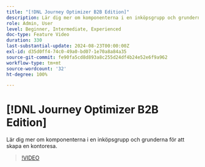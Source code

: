 ```yaml
---
title: "[!DNL Journey Optimizer B2B Edition]"
description: Lär dig mer om komponenterna i en inköpsgrupp och grunderna för att skapa en kontoresa.
role: Admin, User
level: Beginner, Intermediate, Experienced
doc-type: Feature Video
duration: 330
last-substantial-update: 2024-08-23T00:00:00Z
exl-id: d35d0ff4-74c0-49a0-bd07-1e70a8a84a35
source-git-commit: fe90fa5cd8d893a8c255d24df4b24e52e6f9a962
workflow-type: tm+mt
source-wordcount: '32'
ht-degree: 100%

---
```


# [!DNL Journey Optimizer B2B Edition]

Lär dig mer om komponenterna i en inköpsgrupp och grunderna för att skapa en kontoresa.

>[!VIDEO](https://video.tv.adobe.com/v/3432054/?learn=on)
